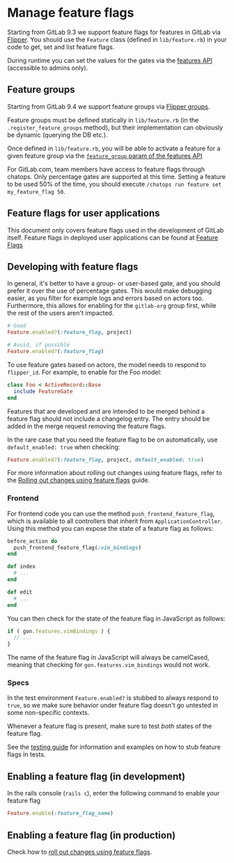 # Manage feature flags

Starting from GitLab 9.3 we support feature flags for features in GitLab via
[Flipper](https://github.com/jnunemaker/flipper/). You should use the `Feature`
class (defined in `lib/feature.rb`) in your code to get, set and list feature
flags.

During runtime you can set the values for the gates via the
[features API](../api/features.md) (accessible to admins only).

## Feature groups

Starting from GitLab 9.4 we support feature groups via
[Flipper groups](https://github.com/jnunemaker/flipper/blob/v0.10.2/docs/Gates.md#2-group).

Feature groups must be defined statically in `lib/feature.rb` (in the
`.register_feature_groups` method), but their implementation can obviously be
dynamic (querying the DB etc.).

Once defined in `lib/feature.rb`, you will be able to activate a
feature for a given feature group via the [`feature_group` param of the features API](../api/features.md#set-or-create-a-feature)

For GitLab.com, team members have access to feature flags through chatops. Only
percentage gates are supported at this time. Setting a feature to be used 50% of
the time, you should execute `/chatops run feature set my_feature_flag 50`.

## Feature flags for user applications

This document only covers feature flags used in the development of GitLab 
itself. Feature flags in deployed user applications can be found at 
[Feature Flags](https://docs.gitlab.com/ee/user/project/operations/feature_flags.html)

## Developing with feature flags

In general, it's better to have a group- or user-based gate, and you should prefer
it over the use of percentage gates. This would make debugging easier, as you
filter for example logs and errors based on actors too. Furthermore, this allows
for enabling for the `gitlab-org` group first, while the rest of the users
aren't impacted.

```ruby
# Good
Feature.enabled?(:feature_flag, project)

# Avoid, if possible
Feature.enabled?(:feature_flag)
```

To use feature gates based on actors, the model needs to respond to
`flipper_id`. For example, to enable for the Foo model:

```ruby
class Foo < ActiveRecord::Base
  include FeatureGate
end
```

Features that are developed and are intended to be merged behind a feature flag
should not include a changelog entry. The entry should be added in the merge
request removing the feature flags.

In the rare case that you need the feature flag to be on automatically, use
`default_enabled: true` when checking:

```ruby
Feature.enabled?(:feature_flag, project, default_enabled: true)
```

For more information about rolling out changes using feature flags, refer to the
[Rolling out changes using feature flags](rolling_out_changes_using_feature_flags.md)
guide.

### Frontend

For frontend code you can use the method `push_frontend_feature_flag`, which is
available to all controllers that inherit from `ApplicationController`. Using
this method you can expose the state of a feature flag as follows:

```ruby
before_action do
  push_frontend_feature_flag(:vim_bindings)
end

def index
  # ...
end

def edit
  # ...
end
```

You can then check for the state of the feature flag in JavaScript as follows:

```javascript
if ( gon.features.vimBindings ) {
  // ...
}
```

The name of the feature flag in JavaScript will always be camelCased, meaning
that checking for `gon.features.vim_bindings` would not work.

### Specs

In the test environment `Feature.enabled?` is stubbed to always respond to `true`,
so we make sure behavior under feature flag doesn't go untested in some non-specific
contexts.

Whenever a feature flag is present, make sure to test _both_ states of the
feature flag.

See the
[testing guide](testing_guide/best_practices.html#feature-flags-in-tests)
for information and examples on how to stub feature flags in tests.

## Enabling a feature flag (in development)

In the rails console (`rails c`), enter the following command to enable your feature flag

```ruby
Feature.enable(:feature_flag_name)
```

## Enabling a feature flag (in production)

Check how to [roll out changes using feature flags](rolling_out_changes_using_feature_flags.md).
